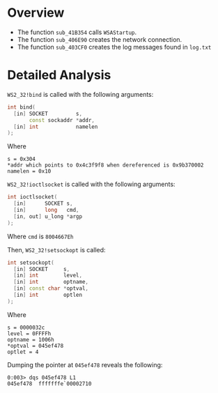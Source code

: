 # Overview

* The function `sub_41B354` calls `WSAStartup`. 
* The function `sub_406E90` creates the network connection.
* The function `sub_403CF0` creates the log messages found in `log.txt`

# Detailed Analysis

`WS2_32!bind` is called with the following arguments: 

```cpp
int bind(
  [in] SOCKET         s,
       const sockaddr *addr,
  [in] int            namelen
);
```

Where

```
s = 0x304
*addr which points to 0x4c3f9f8 when dereferenced is 0x9b370002
namelen = 0x10
```

`WS2_32!ioctlsocket` is called with the following arguments: 

```cpp
int ioctlsocket(
  [in]      SOCKET s,
  [in]      long   cmd,
  [in, out] u_long *argp
);
```

Where `cmd` is `8004667Eh`

Then, `WS2_32!setsockopt` is called: 

```cpp
int setsockopt(
  [in] SOCKET     s,
  [in] int        level,
  [in] int        optname,
  [in] const char *optval,
  [in] int        optlen
);
```

Where

```
s = 0000032c
level = 0FFFFh
optname = 1006h
*optval = 045ef478
optlet = 4
```

Dumping the pointer at `045ef478` reveals the following: 

```
0:003> dqs 045ef478 L1
045ef478  fffffffe`00002710
```






